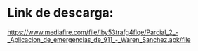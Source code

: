 # Link de descarga:

https://www.mediafire.com/file/lby53trafg4flqe/Parcial_2_-_Aplicacion_de_emergencias_de_911_-_Waren_Sanchez.apk/file